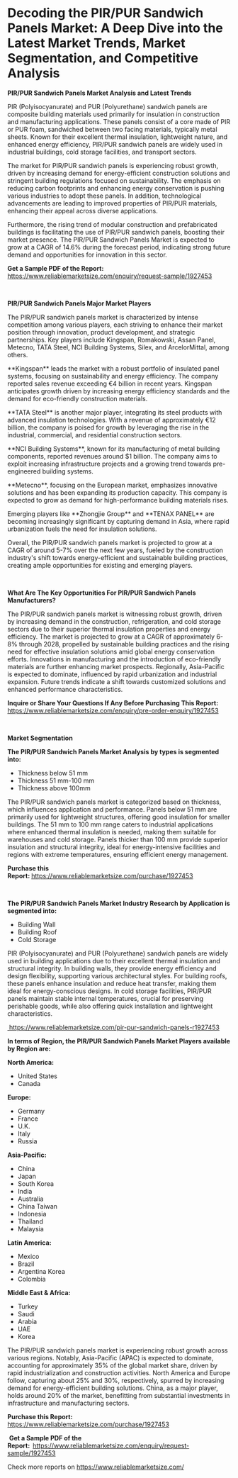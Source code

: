 <p><h1>Decoding the PIR/PUR Sandwich Panels Market: A Deep Dive into the Latest Market Trends, Market Segmentation, and Competitive Analysis</h1></p><p><strong>PIR/PUR Sandwich Panels Market Analysis and Latest Trends</strong></p>
<p><p>PIR (Polyisocyanurate) and PUR (Polyurethane) sandwich panels are composite building materials used primarily for insulation in construction and manufacturing applications. These panels consist of a core made of PIR or PUR foam, sandwiched between two facing materials, typically metal sheets. Known for their excellent thermal insulation, lightweight nature, and enhanced energy efficiency, PIR/PUR sandwich panels are widely used in industrial buildings, cold storage facilities, and transport sectors.</p><p>The market for PIR/PUR sandwich panels is experiencing robust growth, driven by increasing demand for energy-efficient construction solutions and stringent building regulations focused on sustainability. The emphasis on reducing carbon footprints and enhancing energy conservation is pushing various industries to adopt these panels. In addition, technological advancements are leading to improved properties of PIR/PUR materials, enhancing their appeal across diverse applications.</p><p>Furthermore, the rising trend of modular construction and prefabricated buildings is facilitating the use of PIR/PUR sandwich panels, boosting their market presence. The PIR/PUR Sandwich Panels Market is expected to grow at a CAGR of 14.6% during the forecast period, indicating strong future demand and opportunities for innovation in this sector.</p></p>
<p><strong>Get a Sample PDF of the Report:&nbsp;</strong> <a href="https://www.reliablemarketsize.com/enquiry/request-sample/1927453?utm_campaign=3382&utm_medium=2&utm_source=Github&utm_content=ia&utm_term=28032025&utm_id=pirpur-sandwich-panels">https://www.reliablemarketsize.com/enquiry/request-sample/1927453</a></p>
<p>&nbsp;</p>
<p><strong>PIR/PUR Sandwich Panels Major Market Players</strong></p>
<p><p>The PIR/PUR sandwich panels market is characterized by intense competition among various players, each striving to enhance their market position through innovation, product development, and strategic partnerships. Key players include Kingspan, Romakowski, Assan Panel, Metecno, TATA Steel, NCI Building Systems, Silex, and ArcelorMittal, among others.</p><p>**Kingspan** leads the market with a robust portfolio of insulated panel systems, focusing on sustainability and energy efficiency. The company reported sales revenue exceeding €4 billion in recent years. Kingspan anticipates growth driven by increasing energy efficiency standards and the demand for eco-friendly construction materials.</p><p>**TATA Steel** is another major player, integrating its steel products with advanced insulation technologies. With a revenue of approximately €12 billion, the company is poised for growth by leveraging the rise in the industrial, commercial, and residential construction sectors.</p><p>**NCI Building Systems**, known for its manufacturing of metal building components, reported revenues around $1 billion. The company aims to exploit increasing infrastructure projects and a growing trend towards pre-engineered building systems.</p><p>**Metecno**, focusing on the European market, emphasizes innovative solutions and has been expanding its production capacity. This company is expected to grow as demand for high-performance building materials rises.</p><p>Emerging players like **Zhongjie Group** and **TENAX PANEL** are becoming increasingly significant by capturing demand in Asia, where rapid urbanization fuels the need for insulation solutions.</p><p>Overall, the PIR/PUR sandwich panels market is projected to grow at a CAGR of around 5-7% over the next few years, fueled by the construction industry's shift towards energy-efficient and sustainable building practices, creating ample opportunities for existing and emerging players.</p></p>
<p>&nbsp;</p>
<p><strong>What Are The Key Opportunities For PIR/PUR Sandwich Panels Manufacturers?</strong></p>
<p><p>The PIR/PUR sandwich panels market is witnessing robust growth, driven by increasing demand in the construction, refrigeration, and cold storage sectors due to their superior thermal insulation properties and energy efficiency. The market is projected to grow at a CAGR of approximately 6-8% through 2028, propelled by sustainable building practices and the rising need for effective insulation solutions amid global energy conservation efforts. Innovations in manufacturing and the introduction of eco-friendly materials are further enhancing market prospects. Regionally, Asia-Pacific is expected to dominate, influenced by rapid urbanization and industrial expansion. Future trends indicate a shift towards customized solutions and enhanced performance characteristics.</p></p>
<p><strong>Inquire or Share Your Questions If Any Before Purchasing This Report:</strong> <a href="https://www.reliablemarketsize.com/enquiry/pre-order-enquiry/1927453?utm_campaign=3382&utm_medium=2&utm_source=Github&utm_content=ia&utm_term=28032025&utm_id=pirpur-sandwich-panels">https://www.reliablemarketsize.com/enquiry/pre-order-enquiry/1927453</a></p>
<p>&nbsp;</p>
<p><strong>Market Segmentation</strong></p>
<p><strong>The PIR/PUR Sandwich Panels Market Analysis by types is segmented into:</strong></p>
<p><ul><li>Thickness below 51 mm</li><li>Thickness 51 mm-100 mm</li><li>Thickness above 100mm</li></ul></p>
<p><p>The PIR/PUR sandwich panels market is categorized based on thickness, which influences application and performance. Panels below 51 mm are primarily used for lightweight structures, offering good insulation for smaller buildings. The 51 mm to 100 mm range caters to industrial applications where enhanced thermal insulation is needed, making them suitable for warehouses and cold storage. Panels thicker than 100 mm provide superior insulation and structural integrity, ideal for energy-intensive facilities and regions with extreme temperatures, ensuring efficient energy management.</p></p>
<p><strong>Purchase this Report:&nbsp;</strong><a href="https://www.reliablemarketsize.com/purchase/1927453?utm_campaign=3382&utm_medium=2&utm_source=Github&utm_content=ia&utm_term=28032025&utm_id=pirpur-sandwich-panels">https://www.reliablemarketsize.com/purchase/1927453</a></p>
<p>&nbsp;</p>
<p><strong>The PIR/PUR Sandwich Panels Market Industry Research by Application is segmented into:</strong></p>
<p><ul><li>Building Wall</li><li>Building Roof</li><li>Cold Storage</li></ul></p>
<p><p>PIR (Polyisocyanurate) and PUR (Polyurethane) sandwich panels are widely used in building applications due to their excellent thermal insulation and structural integrity. In building walls, they provide energy efficiency and design flexibility, supporting various architectural styles. For building roofs, these panels enhance insulation and reduce heat transfer, making them ideal for energy-conscious designs. In cold storage facilities, PIR/PUR panels maintain stable internal temperatures, crucial for preserving perishable goods, while also offering quick installation and lightweight characteristics.</p></p>
<p><a href="https://www.reliablemarketsize.com/pir-pur-sandwich-panels-r1927453?utm_campaign=3382&utm_medium=2&utm_source=Github&utm_content=ia&utm_term=28032025&utm_id=pirpur-sandwich-panels">&nbsp;https://www.reliablemarketsize.com/pir-pur-sandwich-panels-r1927453</a></p>
<p><strong>In terms of Region, the PIR/PUR Sandwich Panels Market Players available by Region are:</strong></p>
<p>
    <p> <strong> North America: </strong>
        <ul>
            <li>United States</li>
            <li>Canada</li>
        </ul>
        </p> 
    <p> <strong> Europe: </strong>
        <ul>
            <li>Germany</li>
            <li>France</li>
            <li>U.K.</li>
            <li>Italy</li>
            <li>Russia</li>
        </ul>
        </p> 
    <p> <strong> Asia-Pacific: </strong>
        <ul>
            <li>China</li>
            <li>Japan</li>
            <li>South Korea</li>
            <li>India</li>
            <li>Australia</li>
            <li>China Taiwan</li>
            <li>Indonesia</li>
            <li>Thailand</li>
            <li>Malaysia</li>
        </ul>
        </p> 
    <p> <strong> Latin America: </strong>
        <ul>
            <li>Mexico</li>
            <li>Brazil</li>
            <li>Argentina Korea</li>
            <li>Colombia</li>
        </ul>
        </p> 
    <p> <strong> Middle East & Africa: </strong>
        <ul>
            <li>Turkey</li>
            <li>Saudi</li>
            <li>Arabia</li>
            <li>UAE</li>
            <li>Korea</li>
        </ul>
    </p>
    </p>
<p><p>The PIR/PUR sandwich panels market is experiencing robust growth across various regions. Notably, Asia-Pacific (APAC) is expected to dominate, accounting for approximately 35% of the global market share, driven by rapid industrialization and construction activities. North America and Europe follow, capturing about 25% and 30%, respectively, spurred by increasing demand for energy-efficient building solutions. China, as a major player, holds around 20% of the market, benefitting from substantial investments in infrastructure and manufacturing sectors.</p></p>
<p><strong>Purchase this Report: </strong><a href="https://www.reliablemarketsize.com/purchase/1927453?utm_campaign=3382&utm_medium=2&utm_source=Github&utm_content=ia&utm_term=28032025&utm_id=pirpur-sandwich-panels">https://www.reliablemarketsize.com/purchase/1927453</a></p>
<p>&nbsp;<strong>Get a Sample PDF of the Report:&nbsp;&nbsp;</strong><a href="https://www.reliablemarketsize.com/enquiry/request-sample/1927453?utm_campaign=3382&utm_medium=2&utm_source=Github&utm_content=ia&utm_term=28032025&utm_id=pirpur-sandwich-panels">https://www.reliablemarketsize.com/enquiry/request-sample/1927453</a></p>
<p><strong></strong></p>
<p>Check more reports on <a href="https://www.reliablemarketsize.com/?utm_campaign=3382&utm_medium=2&utm_source=Github&utm_content=ia&utm_term=28032025&utm_id=pirpur-sandwich-panels">https://www.reliablemarketsize.com/</a></p>